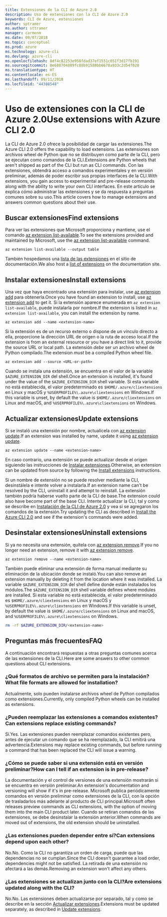 ```yaml
---
title: Extensiones de la CLI de Azure 2.0
description: Uso de extensiones con la CLI de Azure 2.0
keywords: CLI de Azure, extensiones
author: sptramer
ms.author: sttramer
manager: carmonm
ms.date: 09/07/2018
ms.topic: conceptual
ms.prod: azure
ms.technology: azure-cli
ms.devlang: azure-cli
ms.openlocfilehash: 8df4c82253e958fdad37ef1551c051f3d17fb191
ms.sourcegitcommit: 0e688704889fc88b91588bb6678a933c2d54f020
ms.translationtype: HT
ms.contentlocale: es-ES
ms.lasthandoff: 09/11/2018
ms.locfileid: "44388548"
---
```

# <a name="use-extensions-with-azure-cli-20"></a><span data-ttu-id="329c0-104">Uso de extensiones con la CLI de Azure 2.0</span><span class="sxs-lookup"><span data-stu-id="329c0-104">Use extensions with Azure CLI 2.0</span></span>

<span data-ttu-id="329c0-105">La CLI de Azure 2.0 ofrece la posibilidad de cargar las extensiones.</span><span class="sxs-lookup"><span data-stu-id="329c0-105">The Azure CLI 2.0 offers the capability to load extensions.</span></span> <span data-ttu-id="329c0-106">Las extensiones son archivos wheel de Python que no se distribuyen como parte de la CLI, pero se ejecutan como comandos de la CLI.</span><span class="sxs-lookup"><span data-stu-id="329c0-106">Extensions are Python wheels that aren't shipped as part of the CLI but run as CLI commands.</span></span>
<span data-ttu-id="329c0-107">Con las extensiones, obtendrá acceso a comandos experimentales y en versión preliminar, además de poder escribir sus propias interfaces de la CLI.</span><span class="sxs-lookup"><span data-stu-id="329c0-107">With extensions, you gain access to experimental and pre-release commands along with the ability to write your own CLI interfaces.</span></span> <span data-ttu-id="329c0-108">En este artículo se explica cómo administrar las extensiones y se da respuesta a preguntas comunes sobre su uso.</span><span class="sxs-lookup"><span data-stu-id="329c0-108">This article covers how to manage extensions and answers common questions about their use.</span></span>

## <a name="find-extensions"></a><span data-ttu-id="329c0-109">Buscar extensiones</span><span class="sxs-lookup"><span data-stu-id="329c0-109">Find extensions</span></span>

<span data-ttu-id="329c0-110">Para ver las extensiones que Microsoft proporciona y mantiene, use el comando [az extension list-available](/cli/azure/extension#az-extension-list-available).</span><span class="sxs-lookup"><span data-stu-id="329c0-110">To see the extensions provided and maintained by Microsoft, use the [az extension list-available](/cli/azure/extension#az-extension-list-available) command.</span></span>

```azurecli-interactive
az extension list-available --output table
```

<span data-ttu-id="329c0-111">También hospedamos una [lista de las extensiones](azure-cli-extensions-list.md) en el sitio de documentación.</span><span class="sxs-lookup"><span data-stu-id="329c0-111">We also host a [list of extensions](azure-cli-extensions-list.md) on the documentation site.</span></span>

## <a name="install-extensions"></a><span data-ttu-id="329c0-112">Instalar extensiones</span><span class="sxs-lookup"><span data-stu-id="329c0-112">Install extensions</span></span>

<span data-ttu-id="329c0-113">Una vez que haya encontrado una extensión para instalar, use [az extension add](https://docs.microsoft.com/cli/azure/extension#az-extension-add) para obtenerla.</span><span class="sxs-lookup"><span data-stu-id="329c0-113">Once you have found an extension to install, use [az extension add](https://docs.microsoft.com/cli/azure/extension#az-extension-add) to get it.</span></span> <span data-ttu-id="329c0-114">Si la extensión aparece enumerada en `az extension list-available`, puede instalarla por nombre.</span><span class="sxs-lookup"><span data-stu-id="329c0-114">If the extension is listed in `az extension list-available`, you can install the extension by name.</span></span>

```azurecli-interactive
az extension add --name <extension-name>
```

<span data-ttu-id="329c0-115">Si la extensión es de un recurso externo o dispone de un vínculo directo a ella, proporcione la dirección URL de origen o la ruta de acceso local.</span><span class="sxs-lookup"><span data-stu-id="329c0-115">If the extension is from an external resource or you have a direct link to it, provide the source URL or local path.</span></span> <span data-ttu-id="329c0-116">La extensión _debe_ ser un archivo wheel de Python compilado.</span><span class="sxs-lookup"><span data-stu-id="329c0-116">The extension _must_ be a compiled Python wheel file.</span></span>

```azurecli-interactive
az extension add --source <URL-or-path>
```

<span data-ttu-id="329c0-117">Cuando se instala una extensión, se encuentra en el valor de la variable `$AZURE_EXTENSION_DIR` del shell.</span><span class="sxs-lookup"><span data-stu-id="329c0-117">Once an extension is installed, it's found under the value of the `$AZURE_EXTENSION_DIR` shell variable.</span></span> <span data-ttu-id="329c0-118">Si esta variable no está establecida, el valor predeterminado es `$HOME/.azure/cliextensions` en Linux y macOS y `%USERPROFILE%\.azure\cliextensions` en Windows.</span><span class="sxs-lookup"><span data-stu-id="329c0-118">If this variable is unset, by default the value is `$HOME/.azure/cliextensions` on Linux and macOS, and `%USERPROFILE%\.azure\cliextensions` on Windows.</span></span>

## <a name="update-extensions"></a><span data-ttu-id="329c0-119">Actualizar extensiones</span><span class="sxs-lookup"><span data-stu-id="329c0-119">Update extensions</span></span>

<span data-ttu-id="329c0-120">Si se instaló una extensión por nombre, actualícela con [az extension update](https://docs.microsoft.com/cli/azure/extension#az-extension-update).</span><span class="sxs-lookup"><span data-stu-id="329c0-120">If an extension was installed by name, update it using [az extension update](https://docs.microsoft.com/cli/azure/extension#az-extension-update).</span></span>

```azurecli-interactive
az extension update --name <extension-name>
```

<span data-ttu-id="329c0-121">En caso contrario, una extensión se puede actualizar desde el origen siguiendo las instrucciones de [Instalar extensiones](#install-extensions).</span><span class="sxs-lookup"><span data-stu-id="329c0-121">Otherwise, an extension can be updated from source by following the [Install extensions](#install-extensions) instructions.</span></span>

<span data-ttu-id="329c0-122">Si un nombre de extensión no se puede resolver mediante la CLI, desinstálela e intente volver a instalarla.</span><span class="sxs-lookup"><span data-stu-id="329c0-122">If an extension name can't be resolved by the CLI, uninstall it and attempt to reinstall.</span></span> <span data-ttu-id="329c0-123">La extensión también podría haberse vuelto parte de la CLI de base.</span><span class="sxs-lookup"><span data-stu-id="329c0-123">The extension could also have become part of the base CLI.</span></span>
<span data-ttu-id="329c0-124">Intente actualizar la CLI, tal y como se describe en [Instalación de la CLI de Azure 2.0](install-azure-cli.md) y vea si se agregaron los comandos de la extensión.</span><span class="sxs-lookup"><span data-stu-id="329c0-124">Try updating the CLI as described in [Install the Azure CLI 2.0](install-azure-cli.md) and see if the extension's commands were added.</span></span>

## <a name="uninstall-extensions"></a><span data-ttu-id="329c0-125">Desinstalar extensiones</span><span class="sxs-lookup"><span data-stu-id="329c0-125">Uninstall extensions</span></span>

<span data-ttu-id="329c0-126">Si ya no necesita una extensión, quítela con [az extension remove](https://docs.microsoft.com/cli/azure/extension#az-extension-remove).</span><span class="sxs-lookup"><span data-stu-id="329c0-126">If you no longer need an extension, remove it with [az extension remove](https://docs.microsoft.com/cli/azure/extension#az-extension-remove).</span></span>

```azurecli-interactive
az extension remove --name <extension-name>
```

<span data-ttu-id="329c0-127">También puede eliminar una extensión de forma manual mediante su eliminación de la ubicación donde se instaló.</span><span class="sxs-lookup"><span data-stu-id="329c0-127">You can also remove an extension manually by deleting it from the location where it was installed.</span></span> <span data-ttu-id="329c0-128">La variable `$AZURE_EXTENSION_DIR` del shell define donde están instalados los módulos.</span><span class="sxs-lookup"><span data-stu-id="329c0-128">The `$AZURE_EXTENSION_DIR` shell variable defines where modules are installed.</span></span>
<span data-ttu-id="329c0-129">Si esta variable no está establecida, el valor predeterminado es `$HOME/.azure/cliextensions` en Linux y macOS y `%USERPROFILE%\.azure\cliextensions` en Windows.</span><span class="sxs-lookup"><span data-stu-id="329c0-129">If this variable is unset, by default the value is `$HOME/.azure/cliextensions` on Linux and macOS, and `%USERPROFILE%\.azure\cliextensions` on Windows.</span></span>

```bash
rm -rf $AZURE_EXTENSION_DIR/<extension-name>
```

## <a name="faq"></a><span data-ttu-id="329c0-130">Preguntas más frecuentes</span><span class="sxs-lookup"><span data-stu-id="329c0-130">FAQ</span></span>

<span data-ttu-id="329c0-131">A continuación encontrará respuestas a otras preguntas comunes acerca de las extensiones de la CLI.</span><span class="sxs-lookup"><span data-stu-id="329c0-131">Here are some answers to other common questions about CLI extensions.</span></span>

### <a name="what-file-formats-are-allowed-for-installation"></a><span data-ttu-id="329c0-132">¿Qué formatos de archivo se permiten para la instalación?</span><span class="sxs-lookup"><span data-stu-id="329c0-132">What file formats are allowed for installation?</span></span>

<span data-ttu-id="329c0-133">Actualmente, solo pueden instalarse archivos wheel de Python compilados como extensiones.</span><span class="sxs-lookup"><span data-stu-id="329c0-133">Currently, only compiled Python wheels can be installed as extensions.</span></span>

### <a name="can-extensions-replace-existing-commands"></a><span data-ttu-id="329c0-134">¿Pueden reemplazar las extensiones a comandos existentes?</span><span class="sxs-lookup"><span data-stu-id="329c0-134">Can extensions replace existing commands?</span></span>

<span data-ttu-id="329c0-135">Sí.</span><span class="sxs-lookup"><span data-stu-id="329c0-135">Yes.</span></span> <span data-ttu-id="329c0-136">Las extensiones pueden reemplazar comandos existentes pero, antes de ejecutar un comando que se ha reemplazado, la CLI emitirá una advertencia.</span><span class="sxs-lookup"><span data-stu-id="329c0-136">Extensions may replace existing commands, but before running a command that has been replaced the CLI will issue a warning.</span></span>

### <a name="how-can-i-tell-if-an-extension-is-in-pre-release"></a><span data-ttu-id="329c0-137">¿Cómo se puede saber si una extensión está en versión preliminar?</span><span class="sxs-lookup"><span data-stu-id="329c0-137">How can I tell if an extension is in pre-release?</span></span>

<span data-ttu-id="329c0-138">La documentación y el control de versiones de una extensión mostrarán si se encuentra en versión preliminar.</span><span class="sxs-lookup"><span data-stu-id="329c0-138">An extension's documentation and versioning will show if it's in pre-release.</span></span> <span data-ttu-id="329c0-139">Microsoft publica periódicamente comandos en versión preliminar como extensiones de la CLI, con la opción de trasladarlos más adelante al producto de CLI principal.</span><span class="sxs-lookup"><span data-stu-id="329c0-139">Microsoft often releases preview commands as CLI extensions, with the option of moving them into the main CLI product later.</span></span> <span data-ttu-id="329c0-140">Cuando se retiran comandos de las extensiones, se debe desinstalar la extensión anterior.</span><span class="sxs-lookup"><span data-stu-id="329c0-140">When commands are moved out of extensions, the old extension should be uninstalled.</span></span> 

### <a name="can-extensions-depend-upon-each-other"></a><span data-ttu-id="329c0-141">¿Las extensiones pueden depender entre sí?</span><span class="sxs-lookup"><span data-stu-id="329c0-141">Can extensions depend upon each other?</span></span>

<span data-ttu-id="329c0-142">No.</span><span class="sxs-lookup"><span data-stu-id="329c0-142">No.</span></span> <span data-ttu-id="329c0-143">Como la CLI no garantiza un orden de carga, puede que las dependencias no se cumplan.</span><span class="sxs-lookup"><span data-stu-id="329c0-143">Since the CLI doesn't guarantee a load order, dependencies might not be satisfied.</span></span> <span data-ttu-id="329c0-144">La retirada de una extensión no afectará a las demás.</span><span class="sxs-lookup"><span data-stu-id="329c0-144">Removing an extension won't affect any others.</span></span>

### <a name="are-extensions-updated-along-with-the-cli"></a><span data-ttu-id="329c0-145">¿Las extensiones se actualizan junto con la CLI?</span><span class="sxs-lookup"><span data-stu-id="329c0-145">Are extensions updated along with the CLI?</span></span>

<span data-ttu-id="329c0-146">No.</span><span class="sxs-lookup"><span data-stu-id="329c0-146">No.</span></span> <span data-ttu-id="329c0-147">Las extensiones deben actualizarse por separado, tal y como se describe en la sección [Actualizar extensiones](#update-extensions).</span><span class="sxs-lookup"><span data-stu-id="329c0-147">Extensions must be updated separately, as described in [Update extensions](#update-extensions).</span></span>
